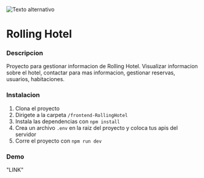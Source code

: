 ![Texto alternativo](/client/public/hotel.svg)

# Rolling Hotel

### Descripcion

Proyecto para gestionar informacion de Rolling Hotel. Visualizar informacion sobre el hotel, contactar para mas informacion,
gestionar reservas, usuarios, habitaciones.

### Instalacion

1. Clona el proyecto
2. Dirigete a la carpeta `/frontend-RollingHotel`
3. Instala las dependencias con `npm install`
4. Crea un archivo `.env` en la raiz del proyecto y coloca tus apis del servidor
5. Corre el proyecto con `npm run dev`

### Demo

"LINK"

